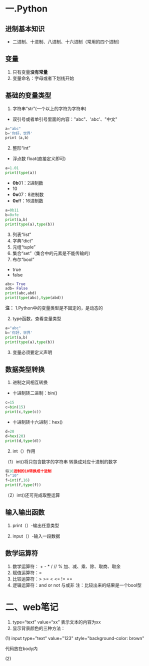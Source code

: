 # 一.Python
## 进制基本知识
* 二进制、十进制、八进制、十六进制（常用的四个进制）

## 变量
1. 只有变量**没有常量**
2. 变量命名：字母或者下划线开始

## 基础的变量类型
1. 字符串“str”(一个以上的字符为字符串)
* 双引号或者单引号里面的内容："abc"、'abc'、"中文"
```python
a="abc"
b='你好，世界'
print（a,b）
```
2. 整形“int”
* 浮点数 float(直接定义即可)
```python
a=1.01
print(type(a))
```
* **0b**01：2进制数
* 10
* **0o**07：8进制数
* **0x**ff：16进制数
```python
a=0b11
b=0xfe
print(a,b)
print(type(a),type(b))
```
3. 列表“list”
4. 字典“dict”
5. 元组“tuple”
6. 集合“set”（集合中的元素是不能传输的）
7. 布尔“bool”
* true
* false
```python
abc= True
adb= False
print(abc,abd)
print(type(abc),type(abd))
```
**注：**
1.Python中的变量类型是不固定的，是动态的

2. type函数，查看变量类型
```python
a="abc"
b='你好，世界'
print(a,b)
print(type(a),type(b))
```
3. 变量必须要定义声明

## 数据类型转换

1. 进制之间相互转换
* 十进制转二进制：bin()
```python
c=15
c=bin(15)
print(c,type(c))
```
* 十进制转十六进制：hex()
```python
d=20
d=hex(20)
print(d,type(d))
```
2. int（）作用

（1）int()将只包含数字的字符串 转换成对应十进制的数字
```python 
将16进制的10转换成十进制
f="10"
f=int(f,16)
print(f,type(f))
```
（2）int()还可完成取整运算

## 输入输出函数
1. print（）-输出任意类型

2. input（）-输入一段数据

## 数学运算符
1. 数学运算符： + - * / // % 加、减、乘、除、取商、取余
2. 赋值运算符：=
3. 比较运算符：> >= < <= != ==
4. 逻辑运算符：and or not 与或非
注：比较出来的结果是一个bool型

# 二、web笔记
1. type=“text” value=“xx” 表示文本的内容为xx
2. 显示背景颜色的三种方法：

(1)
    input type="text" value="123" style="background-color: brown"

代码放在body内

(2) 
<style type="text/css">
    input{
        background-color: brown
放在head内
（3）
新创建一个.css文件写入input{
    background-color:red
}
再在HTML的head内写入
    <link type="text/css" rel="Stylesheet" href="css/css1.css"/>
3. id相当于身份证号码，每个都必须不一样
4. 就算程序中有相同的颜色修饰， style里面的是最优先级别
5. body里放的是标签，元素input，head里放的是js和css即修饰的东西，title是网页的名字

# 三、杂记
1. bin的全称为二进制，binary
2. input输入的是字符串，而不是数字，所以进行相加等等运算时要用int（）转换成数字
3. 注释快捷键：Ctrl+/

